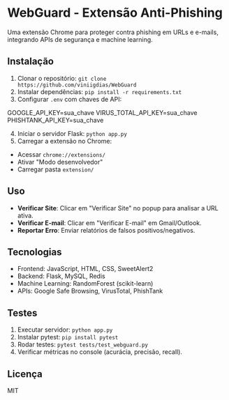 # WebGuard - Extensão Anti-Phishing

Uma extensão Chrome para proteger contra phishing em URLs e e-mails, integrando APIs de segurança e machine learning.

## Instalação
1. Clonar o repositório: `git clone https://github.com/viniigdias/WebGuard`
2. Instalar dependências: `pip install -r requirements.txt`
3. Configurar `.env` com chaves de API:

GOOGLE_API_KEY=sua_chave
VIRUS_TOTAL_API_KEY=sua_chave
PHISHTANK_API_KEY=sua_chave

4. Iniciar o servidor Flask: `python app.py`
5. Carregar a extensão no Chrome:
- Acessar `chrome://extensions/`
- Ativar "Modo desenvolvedor"
- Carregar pasta `extension/`

## Uso
- **Verificar Site**: Clicar em "Verificar Site" no popup para analisar a URL ativa.
- **Verificar E-mail**: Clicar em "Verificar E-mail" em Gmail/Outlook.
- **Reportar Erro**: Enviar relatórios de falsos positivos/negativos.

## Tecnologias
- Frontend: JavaScript, HTML, CSS, SweetAlert2
- Backend: Flask, MySQL, Redis
- Machine Learning: RandomForest (scikit-learn)
- APIs: Google Safe Browsing, VirusTotal, PhishTank

## Testes
1. Executar servidor: `python app.py`
2. Instalar pytest: `pip install pytest`
3. Rodar testes: `pytest tests/test_webguard.py`
4. Verificar métricas no console (acurácia, precisão, recall).

## Licença
MIT